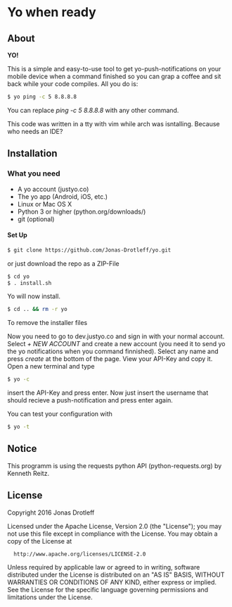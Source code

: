 # Yo when ready

## About
**YO!**

This is a simple and easy-to-use tool to get yo-push-notifications on your mobile device when a command finished so you can grap a coffee and sit back while your code compiles.
All you do is:
```sh
$ yo ping -c 5 8.8.8.8
```
You can replace *ping -c 5 8.8.8.8* with any other command.

This code was written in a tty with vim while arch was isntalling. Because who needs an IDE?

## Installation

### What you need
  + A yo account (justyo.co)
  + The yo app (Android, iOS, etc.)
  + Linux or Mac OS X
  + Python 3 or higher (python.org/downloads/)
  + git (optional)

#### Set Up

```sh
$ git clone https://github.com/Jonas-Drotleff/yo.git
```
or just download the repo as a ZIP-File

```sh
$ cd yo
$ . install.sh
```
Yo will now install.

```sh
$ cd .. && rm -r yo
```
To remove the installer files

Now you need to go to dev.justyo.co and sign in with your normal account.
Select *+ NEW ACCOUNT* and create a new account (you need it to send yo the yo notifications when you command finnished). Select any name and press *create* at the bottom of the page.
View your API-Key and copy it.
Open a new terminal and type

```sh
$ yo -c
```
insert the API-Key and press enter.
Now just insert the username that should recieve a push-notification and press enter again.

You can test your configuration with
```sh
$ yo -t
```

## Notice

This programm is using the requests python API (python-requests.org) by Kenneth Reitz.

## License
Copyright 2016 Jonas Drotleff

  Licensed under the Apache License, Version 2.0 (the "License");
  you may not use this file except in compliance with the License.
  You may obtain a copy of the License at

      http://www.apache.org/licenses/LICENSE-2.0

  Unless required by applicable law or agreed to in writing, software
  distributed under the License is distributed on an "AS IS" BASIS,
  WITHOUT WARRANTIES OR CONDITIONS OF ANY KIND, either express or implied.
  See the License for the specific language governing permissions and
  limitations under the License.
